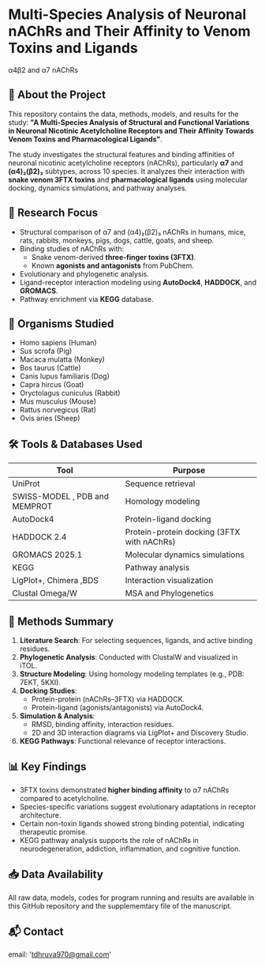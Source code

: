 # Multi-Species Analysis of Neuronal nAChRs and Their Affinity to Venom Toxins and Ligands
α4β2 and α7 nAChRs

## 📄 About the Project

This repository contains the data, methods, models, and results for the study:
**"A Multi-Species Analysis of Structural and Functional Variations in Neuronal Nicotinic Acetylcholine Receptors and Their Affinity Towards Venom Toxins and Pharmacological Ligands"**.

The study investigates the structural features and binding affinities of neuronal nicotinic acetylcholine receptors (nAChRs), particularly **α7** and **(α4)₂(β2)₃** subtypes, across 10 species. It analyzes their interaction with **snake venom 3FTX toxins** and **pharmacological ligands** using molecular docking, dynamics simulations, and pathway analyses.

## 🔬 Research Focus

- Structural comparison of α7 and (α4)₂(β2)₃ nAChRs in humans, mice, rats, rabbits, monkeys, pigs, dogs, cattle, goats, and sheep.
- Binding studies of nAChRs with:
  - Snake venom-derived **three-finger toxins (3FTX)**.
  - Known **agonists and antagonists** from PubChem.
- Evolutionary and phylogenetic analysis.
- Ligand-receptor interaction modeling using **AutoDock4**, **HADDOCK**, and **GROMACS**.
- Pathway enrichment via **KEGG** database.

## 🧬 Organisms Studied

- Homo sapiens (Human)
- Sus scrofa (Pig)
- Macaca mulatta (Monkey)
- Bos taurus (Cattle)
- Canis lupus familiaris (Dog)
- Capra hircus (Goat)
- Oryctolagus cuniculus (Rabbit)
- Mus musculus (Mouse)
- Rattus norvegicus (Rat)
- Ovis aries (Sheep)

## 🛠 Tools & Databases Used

| Tool               | Purpose                                     |
|--------------------|---------------------------------------------|
| UniProt            | Sequence retrieval                         |
| SWISS-MODEL , PDB and MEMPROT       | Homology modeling                          |
| AutoDock4          | Protein-ligand docking                     |
| HADDOCK 2.4        | Protein-protein docking (3FTX with nAChRs) |
| GROMACS 2025.1     | Molecular dynamics simulations             |
| KEGG               | Pathway analysis                           |
| LigPlot+, Chimera ,BDS  | Interaction visualization                  |
| Clustal Omega/W    | MSA and Phylogenetics                      |

## 🧪 Methods Summary

1. **Literature Search**: For selecting sequences, ligands, and active binding residues.
2. **Phylogenetic Analysis**: Conducted with ClustalW and visualized in iTOL.
3. **Structure Modeling**: Using homology modeling templates (e.g., PDB: 7EKT, 5KXI).
4. **Docking Studies**:
   - Protein-protein (nAChRs–3FTX) via HADDOCK.
   - Protein-ligand (agonists/antagonists) via AutoDock4.
5. **Simulation & Analysis**:
   - RMSD, binding affinity, interaction residues.
   - 2D and 3D interaction diagrams via LigPlot+ and Discovery Studio.
6. **KEGG Pathways**: Functional relevance of receptor interactions.

## 📊 Key Findings

- 3FTX toxins demonstrated **higher binding affinity** to α7 nAChRs compared to acetylcholine.
- Species-specific variations suggest evolutionary adaptations in receptor architecture.
- Certain non-toxin ligands showed strong binding potential, indicating therapeutic promise.
- KEGG pathway analysis supports the role of nAChRs in neurodegeneration, addiction, inflammation, and cognitive function.

## 📥 Data Availability

All raw data, models, codes for program running and results are available in this GitHub repository and the supplememtary file of the manuscript. 

## 📬 Contact

email: 'tdhruva970@gmail.com'